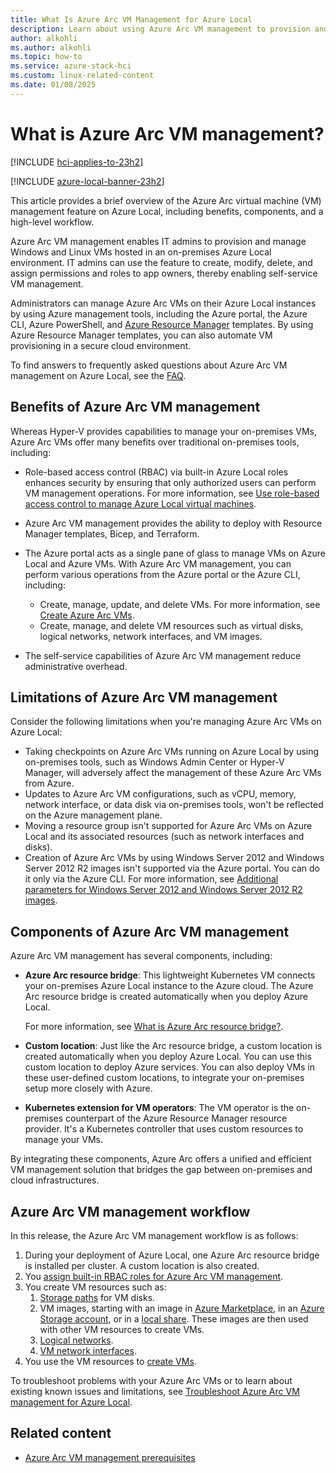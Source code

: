 ```yaml
---
title: What Is Azure Arc VM Management for Azure Local
description: Learn about using Azure Arc VM management to provision and manage on-premises Windows and Linux virtual machines (VMs) running on Azure Local.
author: alkohli
ms.author: alkohli
ms.topic: how-to
ms.service: azure-stack-hci
ms.custom: linux-related-content
ms.date: 01/08/2025
---
```


# What is Azure Arc VM management?

[!INCLUDE [hci-applies-to-23h2](../includes/hci-applies-to-23h2.md)]

[!INCLUDE [azure-local-banner-23h2](../includes/azure-local-banner-23h2.md)]

This article provides a brief overview of the Azure Arc virtual machine (VM) management feature on Azure Local, including benefits, components, and a high-level workflow.  

Azure Arc VM management enables IT admins to provision and manage Windows and Linux VMs hosted in an on-premises Azure Local environment. IT admins can use the feature to create, modify, delete, and assign permissions and roles to app owners, thereby enabling self-service VM management.

Administrators can manage Azure Arc VMs on their Azure Local instances by using Azure management tools, including the Azure portal, the Azure CLI, Azure PowerShell, and [Azure Resource Manager](/azure/azure-resource-manager/management/overview) templates. By using Azure Resource Manager templates, you can also automate VM provisioning in a secure cloud environment.

To find answers to frequently asked questions about Azure Arc VM management on Azure Local, see the [FAQ](./azure-arc-vms-faq.yml).

## Benefits of Azure Arc VM management

Whereas Hyper-V provides capabilities to manage your on-premises VMs, Azure Arc VMs offer many benefits over traditional on-premises tools, including:

- Role-based access control (RBAC) via built-in Azure Local roles enhances security by ensuring that only authorized users can perform VM management operations. For more information, see [Use role-based access control to manage Azure Local virtual machines](./assign-vm-rbac-roles.md).
- Azure Arc VM management provides the ability to deploy with Resource Manager templates, Bicep, and Terraform.
- The Azure portal acts as a single pane of glass to manage VMs on Azure Local and Azure VMs. With Azure Arc VM management, you can perform various operations from the Azure portal or the Azure CLI, including:

  - Create, manage, update, and delete VMs. For more information, see [Create Azure Arc VMs](./create-arc-virtual-machines.md).
  - Create, manage, and delete VM resources such as virtual disks, logical networks, network interfaces, and VM images.

- The self-service capabilities of Azure Arc VM management reduce administrative overhead.

## Limitations of Azure Arc VM management

Consider the following limitations when you're managing Azure Arc VMs on Azure Local:

- Taking checkpoints on Azure Arc VMs running on Azure Local by using on-premises tools, such as Windows Admin Center or Hyper-V Manager, will adversely affect the management of these Azure Arc VMs from Azure.
- Updates to Azure Arc VM configurations, such as vCPU, memory, network interface, or data disk via on-premises tools, won't be reflected on the Azure management plane.
- Moving a resource group isn't supported for Azure Arc VMs on Azure Local and its associated resources (such as network interfaces and disks).
- Creation of Azure Arc VMs by using Windows Server 2012 and Windows Server 2012 R2 images isn't supported via the Azure portal. You can do it only via the Azure CLI. For more information, see [Additional parameters for Windows Server 2012 and Windows Server 2012 R2 images](./create-arc-virtual-machines.md#additional-parameters-for-windows-server-2012-and-windows-server-2012-r2-images).  

## Components of Azure Arc VM management

Azure Arc VM management has several components, including:

- **Azure Arc resource bridge**: This lightweight Kubernetes VM connects your on-premises Azure Local instance to the Azure cloud. The Azure Arc resource bridge is created automatically when you deploy Azure Local.

    For more information, see [What is Azure Arc resource bridge?](/azure/azure-arc/resource-bridge/overview).

- **Custom location**: Just like the Arc resource bridge, a custom location is created automatically when you deploy Azure Local. You can use this custom location to deploy Azure services. You can also deploy VMs in these user-defined custom locations, to integrate your on-premises setup more closely with Azure.

- **Kubernetes extension for VM operators**: The VM operator is the on-premises counterpart of the Azure Resource Manager resource provider. It's a Kubernetes controller that uses custom resources to manage your VMs.

By integrating these components, Azure Arc offers a unified and efficient VM management solution that bridges the gap between on-premises and cloud infrastructures.

## Azure Arc VM management workflow

In this release, the Azure Arc VM management workflow is as follows:

1. During your deployment of Azure Local, one Azure Arc resource bridge is installed per cluster. A custom location is also created.
1. You [assign built-in RBAC roles for Azure Arc VM management](./assign-vm-rbac-roles.md).
1. You create VM resources such as:
    1. [Storage paths](./create-storage-path.md) for VM disks.
    1. VM images, starting with an image in [Azure Marketplace](./virtual-machine-image-azure-marketplace.md), in an [Azure Storage account](./virtual-machine-image-storage-account.md), or in a [local share](./virtual-machine-image-local-share.md). These images are then used with other VM resources to create VMs.
    1. [Logical networks](./create-virtual-networks.md).  
    1. [VM network interfaces](./create-network-interfaces.md).
1. You use the VM resources to [create VMs](./create-arc-virtual-machines.md).

To troubleshoot problems with your Azure Arc VMs or to learn about existing known issues and limitations, see [Troubleshoot Azure Arc VM management for Azure Local](troubleshoot-arc-enabled-vms.md).

## Related content

- [Azure Arc VM management prerequisites](azure-arc-vm-management-prerequisites.md)
